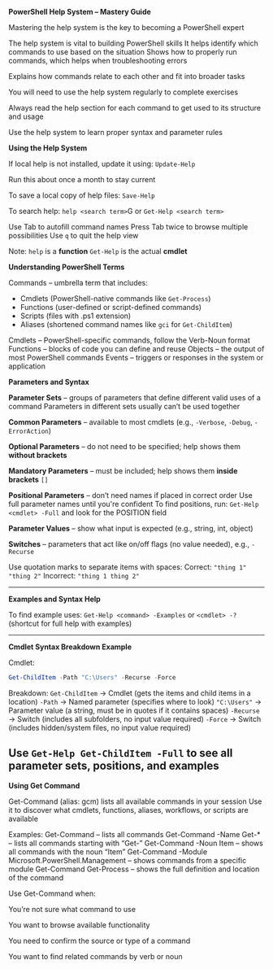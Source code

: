 **PowerShell Help System – Mastery Guide**

Mastering the help system is the key to becoming a PowerShell expert

The help system is vital to building PowerShell skills
It helps identify which commands to use based on the situation
Shows how to properly run commands, which helps when troubleshooting errors

Explains how commands relate to each other and fit into broader tasks

You will need to use the help system regularly to complete exercises

Always read the help section for each command to get used to its structure and usage

Use the help system to learn proper syntax and parameter rules

**Using the Help System**

If local help is not installed, update it using:
`Update-Help`

Run this about once a month to stay current

To save a local copy of help files:
`Save-Help`

To search help:
`help <search term>`G
or
`Get-Help <search term>`

Use Tab to autofill command names
Press Tab twice to browse multiple possibilities
Use `q` to quit the help view

Note:
`help` is a **function**
`Get-Help` is the actual **cmdlet**

**Understanding PowerShell Terms**

Commands – umbrella term that includes:

* Cmdlets (PowerShell-native commands like `Get-Process`)
* Functions (user-defined or script-defined commands)
* Scripts (files with .ps1 extension)
* Aliases (shortened command names like `gci` for `Get-ChildItem`)

Cmdlets – PowerShell-specific commands, follow the Verb-Noun format
Functions – blocks of code you can define and reuse
Objects – the output of most PowerShell commands
Events – triggers or responses in the system or application

**Parameters and Syntax**

**Parameter Sets** – groups of parameters that define different valid uses of a command
Parameters in different sets usually can’t be used together

**Common Parameters** – available to most cmdlets (e.g., `-Verbose`, `-Debug`, `-ErrorAction`)

**Optional Parameters** – do not need to be specified; help shows them **without brackets**

**Mandatory Parameters** – must be included; help shows them **inside brackets** `[]`

**Positional Parameters** – don’t need names if placed in correct order
Use full parameter names until you're confident
To find positions, run:
`Get-Help <cmdlet> -Full` and look for the POSITION field

**Parameter Values** – show what input is expected (e.g., string, int, object)

**Switches** – parameters that act like on/off flags (no value needed), e.g., `-Recurse`

Use quotation marks to separate items with spaces:
Correct: `"thing 1" "thing 2"`
Incorrect: `"thing 1 thing 2"`

---

**Examples and Syntax Help**

To find example uses:
`Get-Help <command> -Examples`
or
`<cmdlet> -?` (shortcut for full help with examples)

---

**Cmdlet Syntax Breakdown Example**

Cmdlet:

```powershell
Get-ChildItem -Path "C:\Users" -Recurse -Force
```

Breakdown:
`Get-ChildItem` → Cmdlet (gets the items and child items in a location)
`-Path` → Named parameter (specifies where to look)
`"C:\Users"` → Parameter value (a string, must be in quotes if it contains spaces)
`-Recurse` → Switch (includes all subfolders, no input value required)
`-Force` → Switch (includes hidden/system files, no input value required)

Use `Get-Help Get-ChildItem -Full` to see all parameter sets, positions, and examples
---

**Using Get Command**


Get-Command (alias: gcm) lists all available commands in your session
Use it to discover what cmdlets, functions, aliases, workflows, or scripts are available

Examples:
Get-Command – lists all commands
Get-Command -Name Get-* – lists all commands starting with “Get-”
Get-Command -Noun Item – shows all commands with the noun “Item”
Get-Command -Module Microsoft.PowerShell.Management – shows commands from a specific module
Get-Command Get-Process – shows the full definition and location of the command

Use Get-Command when:

You’re not sure what command to use

You want to browse available functionality

You need to confirm the source or type of a command

You want to find related commands by verb or noun